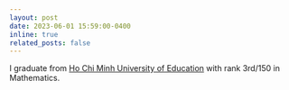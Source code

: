 ```yaml
---
layout: post
date: 2023-06-01 15:59:00-0400
inline: true
related_posts: false
---
```


I graduate from <a href='https://hcmue.edu.vn/en/'>Ho Chi Minh University of Education</a> with rank 3rd/150 in Mathematics.
